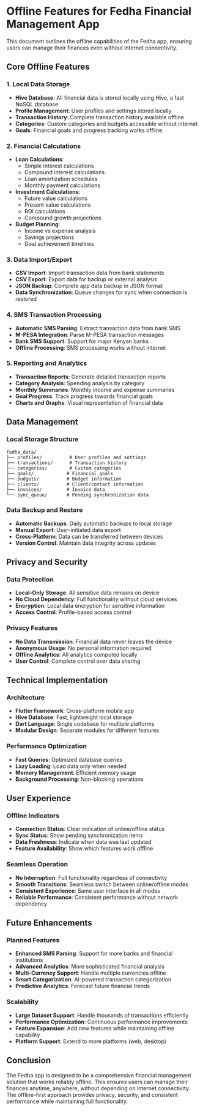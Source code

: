 # Offline Features for Fedha Financial Management App

This document outlines the offline capabilities of the Fedha app, ensuring users can manage their finances even without internet connectivity.

## Core Offline Features

### 1. Local Data Storage
- **Hive Database**: All financial data is stored locally using Hive, a fast NoSQL database
- **Profile Management**: User profiles and settings stored locally
- **Transaction History**: Complete transaction history available offline
- **Categories**: Custom categories and budgets accessible without internet
- **Goals**: Financial goals and progress tracking works offline

### 2. Financial Calculations
- **Loan Calculations**: 
  - Simple interest calculations
  - Compound interest calculations
  - Loan amortization schedules
  - Monthly payment calculations
- **Investment Calculations**:
  - Future value calculations
  - Present value calculations
  - ROI calculations
  - Compound growth projections
- **Budget Planning**: 
  - Income vs expense analysis
  - Savings projections
  - Goal achievement timelines

### 3. Data Import/Export
- **CSV Import**: Import transaction data from bank statements
- **CSV Export**: Export data for backup or external analysis
- **JSON Backup**: Complete app data backup in JSON format
- **Data Synchronization**: Queue changes for sync when connection is restored

### 4. SMS Transaction Processing
- **Automatic SMS Parsing**: Extract transaction data from bank SMS
- **M-PESA Integration**: Parse M-PESA transaction messages
- **Bank SMS Support**: Support for major Kenyan banks
- **Offline Processing**: SMS processing works without internet

### 5. Reporting and Analytics
- **Transaction Reports**: Generate detailed transaction reports
- **Category Analysis**: Spending analysis by category
- **Monthly Summaries**: Monthly income and expense summaries
- **Goal Progress**: Track progress towards financial goals
- **Charts and Graphs**: Visual representation of financial data

## Data Management

### Local Storage Structure
```
fedha_data/
├── profiles/          # User profiles and settings
├── transactions/      # Transaction history
├── categories/        # Custom categories
├── goals/            # Financial goals
├── budgets/          # Budget information
├── clients/          # Client/contact information
├── invoices/         # Invoice data
└── sync_queue/       # Pending synchronization data
```

### Data Backup and Restore
- **Automatic Backups**: Daily automatic backups to local storage
- **Manual Export**: User-initiated data export
- **Cross-Platform**: Data can be transferred between devices
- **Version Control**: Maintain data integrity across updates

## Privacy and Security

### Data Protection
- **Local-Only Storage**: All sensitive data remains on device
- **No Cloud Dependency**: Full functionality without cloud services
- **Encryption**: Local data encryption for sensitive information
- **Access Control**: Profile-based access control

### Privacy Features
- **No Data Transmission**: Financial data never leaves the device
- **Anonymous Usage**: No personal information required
- **Offline Analytics**: All analytics computed locally
- **User Control**: Complete control over data sharing

## Technical Implementation

### Architecture
- **Flutter Framework**: Cross-platform mobile app
- **Hive Database**: Fast, lightweight local storage
- **Dart Language**: Single codebase for multiple platforms
- **Modular Design**: Separate modules for different features

### Performance Optimization
- **Fast Queries**: Optimized database queries
- **Lazy Loading**: Load data only when needed
- **Memory Management**: Efficient memory usage
- **Background Processing**: Non-blocking operations

## User Experience

### Offline Indicators
- **Connection Status**: Clear indication of online/offline status
- **Sync Status**: Show pending synchronization items
- **Data Freshness**: Indicate when data was last updated
- **Feature Availability**: Show which features work offline

### Seamless Operation
- **No Interruption**: Full functionality regardless of connectivity
- **Smooth Transitions**: Seamless switch between online/offline modes
- **Consistent Experience**: Same user interface in all modes
- **Reliable Performance**: Consistent performance without network dependency

## Future Enhancements

### Planned Features
- **Enhanced SMS Parsing**: Support for more banks and financial institutions
- **Advanced Analytics**: More sophisticated financial analysis
- **Multi-Currency Support**: Handle multiple currencies offline
- **Smart Categorization**: AI-powered transaction categorization
- **Predictive Analytics**: Forecast future financial trends

### Scalability
- **Large Dataset Support**: Handle thousands of transactions efficiently
- **Performance Optimization**: Continuous performance improvements
- **Feature Expansion**: Add new features while maintaining offline capability
- **Platform Support**: Extend to more platforms (web, desktop)

## Conclusion

The Fedha app is designed to be a comprehensive financial management solution that works reliably offline. This ensures users can manage their finances anytime, anywhere, without depending on internet connectivity. The offline-first approach provides privacy, security, and consistent performance while maintaining full functionality.